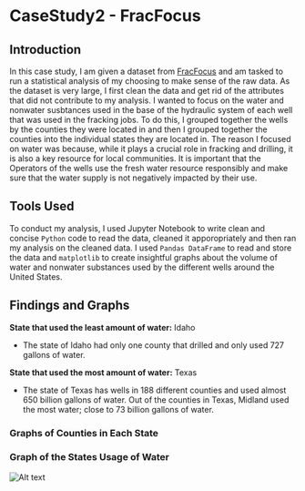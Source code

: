 # CaseStudy2 - FracFocus

## Introduction
In this case study, I am given a dataset from [FracFocus](https://fracfocus.org/data-download) and am tasked to run a statistical analysis of my choosing to make sense of the raw data. As the dataset is very large, I first clean the data and get rid of the attributes that did not contribute to my analysis.
I wanted to focus on the water and nonwater susbtances used in the base of the hydraulic system of each well that was used in the fracking jobs. To do this, I grouped together the wells by the counties they were located in and then I grouped together the counties into the individual states they are located in. The reason I focused on water was because, while it plays a crucial role in fracking and drilling, it is also a key resource for local communities. It is important that the Operators of the wells use the fresh water resource responsibly and make sure that the water supply is not negatively impacted by their use. <br>

## Tools Used
To conduct my analysis, I used Jupyter Notebook to write clean and concise `Python` code to read the data, cleaned it apporopriately and then ran my analysis on the cleaned data. I used `Pandas DataFrame` to read and store the data and `matplotlib` to create insightful graphs about the volume of water and nonwater substances used by the different wells around the United States. 

## Findings and Graphs
**State that used the least amount of water:** Idaho <br>
  * The state of Idaho had only one county that drilled and only used 727 gallons of water. <br>

**State that used the most amount of water:** Texas <br> 
  * The state of Texas has wells in 188 different counties and used almost 650 billion gallons of water. Out of the counties in Texas, Midland used the most water; close to 73 billion gallons of water. <br>

### Graphs of Counties in Each State


### Graph of the States Usage of Water
![Alt text](relative/path/to/stateWater.jpg?raw=true "State Water Consumption")

